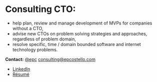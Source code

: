 # Consulting CTO:
* help plan, review and manage development of MVPs for companies without a CTO,
* advise new CTOs on problem solving strategies and approaches, regardless of problem domain,
* resolve specific, time / domain bounded software and internet technology problems.

**Contact:** [@epc](https://twitter.com/epc) [consulting@epcostello.com](mailto:consulting@epcostello.com)

* [LinkedIn](https://www.linkedin.com/in/epcostello)
* [Résumé](https://epcostello.com/resume/epcostello.pdf)
